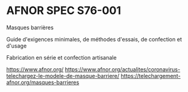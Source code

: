 # AFNOR SPEC S76-001

Masques barrières

Guide d'exigences minimales, de méthodes d'essais, de confection et d'usage

Fabrication en série et confection artisanale

https://www.afnor.org/
https://www.afnor.org/actualites/coronavirus-telechargez-le-modele-de-masque-barriere/
https://telechargement-afnor.org/masques-barrieres
